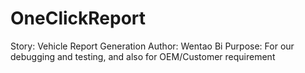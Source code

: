 # OneClickReport
Story: Vehicle Report Generation Author: Wentao Bi Purpose: For our debugging and testing, and also for OEM/Customer requirement 
